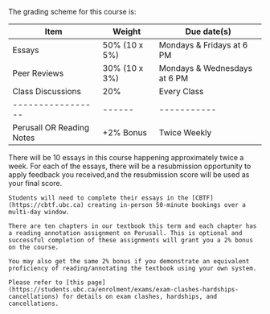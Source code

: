 The grading scheme for this course is:

| Item                      | Weight        | Due date(s)                  |
|---------------------------|---------------|------------------------------|
| Essays                    | 50% (10 x 5%) | Mondays & Fridays at 6 PM    |
| Peer Reviews              | 30% (10 x 3%) | Mondays & Wednesdays at 6 PM |
| Class Discussions         | 20%           | Every Class                  |
| -----------------         | ------        | -----------                  |
| Perusall OR Reading Notes | +2% Bonus     | Twice Weekly                 |

There will be 10 essays in this course happening approximately twice a week.
For each of the essays, there will be a resubmission opportunity to apply feedback you received,and the resubmission score will be used as your final score.

```{warning}
Students will need to complete their essays in the [CBTF](https://cbtf.ubc.ca) creating in-person 50-minute bookings over a multi-day window.
```

```{attention}
There are ten chapters in our textbook this term and each chapter has a reading annotation assignment on Perusall. This is optional and successful completion of these assignments will grant you a 2% bonus on the course.

You may also get the same 2% bonus if you demonstrate an equivalent proficiency of reading/annotating the textbook using your own system.
```

<!-- 
```{attention} 
All due dates in this course have an automatic 48 hour grace period after the due dates listed above.
Any submissions submitted past the grace period will not be graded (with some exceptions).
```
-->

```{note}
Please refer to [this page](https://students.ubc.ca/enrolment/exams/exam-clashes-hardships-cancellations) for details on exam clashes, hardships, and cancellations.
```